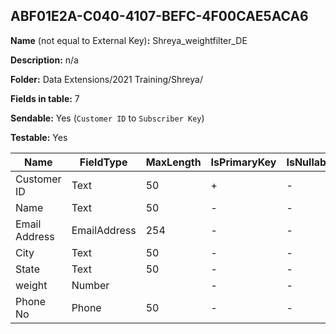 ## ABF01E2A-C040-4107-BEFC-4F00CAE5ACA6

**Name** (not equal to External Key)**:** Shreya_weightfilter_DE

**Description:** n/a

**Folder:** Data Extensions/2021 Training/Shreya/

**Fields in table:** 7

**Sendable:** Yes (`Customer ID` to `Subscriber Key`)

**Testable:** Yes

| Name | FieldType | MaxLength | IsPrimaryKey | IsNullable | DefaultValue |
| --- | --- | --- | --- | --- | --- |
| Customer ID | Text | 50 | + | - |  |
| Name | Text | 50 | - | - |  |
| Email Address | EmailAddress | 254 | - | - |  |
| City | Text | 50 | - | - |  |
| State | Text | 50 | - | - |  |
| weight | Number |  | - | - |  |
| Phone No | Phone | 50 | - | - |  |
